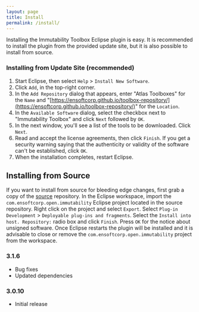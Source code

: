 ```yaml
---
layout: page
title: Install
permalink: /install/
---
```


Installing the Immutability Toolbox Eclipse plugin is easy.  It is recommended to install the plugin from the provided update site, but it is also possible to install from source.
        
### Installing from Update Site (recommended)
1. Start Eclipse, then select `Help` &gt; `Install New Software`.
2. Click `Add`, in the top-right corner.
3. In the `Add Repository` dialog that appears, enter &quot;Atlas Toolboxes&quot; for the `Name` and &quot;[https://ensoftcorp.github.io/toolbox-repository/](https://ensoftcorp.github.io/toolbox-repository/)&quot; for the `Location`.
4. In the `Available Software` dialog, select the checkbox next to "Immutability Toolbox" and click `Next` followed by `OK`.
5. In the next window, you'll see a list of the tools to be downloaded. Click `Next`.
6. Read and accept the license agreements, then click `Finish`. If you get a security warning saying that the authenticity or validity of the software can't be established, click `OK`.
7. When the installation completes, restart Eclipse.

## Installing from Source
If you want to install from source for bleeding edge changes, first grab a copy of the [source](https://github.com/EnSoftCorp/immutability-toolbox) repository. In the Eclipse workspace, import the `com.ensoftcorp.open.immutability` Eclipse project located in the source repository.  Right click on the project and select `Export`.  Select `Plug-in Development` &gt; `Deployable plug-ins and fragments`.  Select the `Install into host. Repository:` radio box and click `Finish`.  Press `OK` for the notice about unsigned software.  Once Eclipse restarts the plugin will be installed and it is advisable to close or remove the `com.ensoftcorp.open.immutability` project from the workspace.

### 3.1.6
- Bug fixes
- Updated dependencies

### 3.0.10
- Initial release
